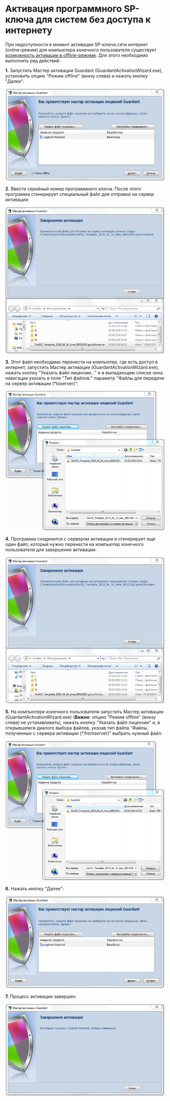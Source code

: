 # Активация программного SP-ключа для систем без доступа к интернету

При недоступности в момент активации SP-ключа сети интернет (online-режим) для компьютера конечного пользователя существует [возможность активации в offline-режиме](https://dev.guardant.ru/pages/viewpage.action?pageId=1278815). Для этого необходимо выполнить ряд действий.

__1.__ Запустить Мастер активации Guardant (GuardantActivationWizard.exe), установить опцию "Режим offline" (внизу слева) и нажать кнопку "Далее":

![](./off-scr1.png)
 
__2.__ Ввести серийный номер программного ключа. После этого программа сгенерирует специальный файл для отправки на сервер активации:

![](./off-scr2.png)

__3.__ Этот файл необходимо перенести на компьютер, где есть доступ в интернет, запустить
Мастер активации (GuardantActivationWizard.exe), нажать кнопку "Указать файл лицензии…" и в выпадающем списке окна навигации указать в поле "Тип файлов:" параметр "Файлы для передачи на сервер активации (*toserver)":
 
![](./off-scr3.png)

__4.__ Программа соединится с сервером активации и сгенерирует еще один файл, который нужно перенести на компьютер конечного пользователя для завершения активации:

![](./off-scr4.png)


__5.__ На компьютере конечного пользователя запустить Мастер активации (GuardantActivationWizard.exe) (**Важно**: опцию "Режим offline" (внизу слева) не устанавливать), нажать кнопку "Указать файл лицензии" и, в открывшемся диалоге выбора файлов, указав тип файла "Файлы, полученные с сервера активации (*.fromserver)" выбрать нужный файл:

![](./off-scr5.png)

__6.__ Нажать кнопку "Далее":

![](./off-scr6.png)

__7.__ Процесс активации завершен:

![](./off-scr7.png)
